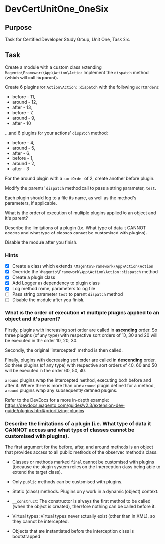 # DevCertUnitOne_OneSix

## Purpose
Task for Certified Developer Study Group, Unit One, Task Six.

## Task

Create a module with a custom class extending `Magento\Framework\App\Action\Action`
Implement the `dispatch` method (which will call its parent). 

Create 6 plugins for `Action\Action::dispatch` with the following `sortOrders`:

- before - 11, 
- around - 12, 
- after - 13, 
- before - 7, 
- around - 9, 
- after -  10

...and 6 plugins for your actions' `dispatch` method:

- before - 4, 
- around - 5, 
- after - 6, 
- before - 1, 
- around - 2, 
- after - 3

For the around plugin with a `sortOrder` of 2, create another before plugin.

Modify the parents' `dispatch` method call to pass a string parameter, `test`.

Each plugin should log to a file its name, as well as the method's parameters, if applicable.

What is the order of execution of multiple plugins applied to an object and it's parent?

Describe the limitations of a plugin (i.e. What type of data it CANNOT access and what type of classes cannot be customised with plugins). 

Disable the module after you finish.

### Hints

- [x] Create a class which extends `\Magento\Framework\App\Action\Action`
- [x] Override the `\Magento\Framework\App\Action\Action::dispatch` method
- [x] Create a plugin class
- [x] Add Logger as dependency to plugin class
- [x] Log method name, parameters to log file
- [ ] Pass string parameter `test` to parent `dispatch` method
- [ ] Disable the module after you finish.

### What is the order of execution of multiple plugins applied to an object and it's parent?

Firstly, plugins with increasing sort order are called in **ascending** order. So three plugins (of any type) with respective sort orders of 10, 30 and 20 will be executed in the order 10, 20, 30. 

Secondly, the original 'intercepted' method is then called.

Finally, plugins with decreasing sort order are called in **descending** order. So three plugins (of any type) with respective sort orders of 40, 60 and 50 will be executed in the order 60, 50, 40.

`around` plugins wrap the intercepted method, executing both before and after it. Where there is more than one `around` plugin defined for a method, `around` plugins wrap any subsequently defined plugins.

Refer to the DevDocs for a more in-depth example: https://devdocs.magento.com/guides/v2.3/extension-dev-guide/plugins.html#prioritizing-plugins

### Describe the limitations of a plugin (i.e. What type of data it CANNOT access and what type of classes cannot be customised with plugins). 

The first argument for the before, after, and around methods is an object that provides access to all public methods of the observed method’s class.

- Classes or methods marked `final` cannot be customised with plugins (because the plugin system relies on the Interception class being able to extend the target class).

- Only `public` methods can be customised with plugins.

- Static (class) methods. Plugins only work in a dynamic (object) context.

- `__construct`: The constructor is always the first method to be called (when the object is created), therefore nothing can be called before it.

- Virtual types: Virtual types never actually exist (other than in XML), so they cannot be intercepted.

- Objects that are instantiated before the interception class is bootstrapped
